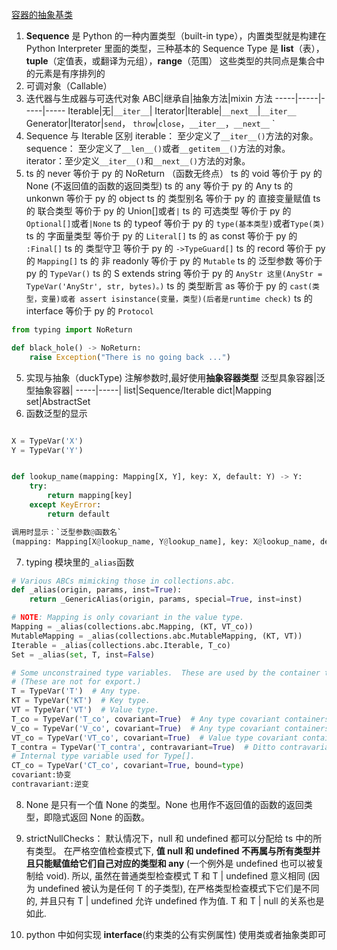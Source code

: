[容器的抽象基类](https://docs.python.org/zh-cn/3/library/collections.abc.html)

1. **Sequence** 是 Python 的一种内置类型（built-in type），内置类型就是构建在 Python Interpreter 里面的类型，三种基本的 Sequence Type 是 **list**（表），**tuple**（定值表，或翻译为元组），**range**（范围）
   这些类型的共同点是集合中的元素是有序排列的
2. 可调对象（Callable）
3. 迭代器与生成器与可迭代对象
   ABC|继承自|抽象方法|mixin 方法
   -----|-----|-----|-----
   Iterable|无|`__iter__`|
   Iterator|Iterable|`__next__`|`__iter__`
   Generator|Iterator|`send`， `throw`|`close`，`__iter__`，`__next__`
   `
4. Sequence 与 Iterable 区别
   iterable： 至少定义了`__iter__()`方法的对象。
   sequence： 至少定义了`__len__()`或者`__getitem__()`方法的对象。
   iterator：至少定义`__iter__()`和`__next__()`方法的对象。
5. ts 的 never 等价于 py 的 NoReturn （函数无终点）
   ts 的 void 等价于 py 的 None (不返回值的函数的返回类型)
   ts 的 any 等价于 py 的 Any
   ts 的 unkonwn 等价于 py 的 object
   ts 的 类型别名 等价于 py 的 直接变量赋值
   ts 的 联合类型 等价于 py 的 Union[]或者`|`
   ts 的 可选类型 等价于 py 的 `Optional[]`或者`|None`
   ts 的 typeof 等价于 py 的 `type(基本类型)`或者`Type(类)`
   ts 的 字面量类型 等价于 py 的 `Literal[]`
   ts 的 as const 等价于 py 的 `:Final[]`
   ts 的 类型守卫 等价于 py 的 `->TypeGuard[]`
   ts 的 record 等价于 py 的 `Mapping[]`
   ts 的 非 readonly 等价于 py 的 `Mutable`
   ts 的 泛型参数 等价于 py 的 `TypeVar()`
   ts 的 S extends string 等价于 py 的 `AnyStr 这里(AnyStr = TypeVar('AnyStr', str, bytes)。)`
   ts 的 类型断言 as 等价于 py 的 `cast(类型，变量)或者 assert isinstance(变量，类型)(后者是runtime check)`
   ts 的 interface 等价于 py 的 `Protocol`

```Python
from typing import NoReturn

def black_hole() -> NoReturn:
    raise Exception("There is no going back ...")
```

5. 实现与抽象（duckType)
   注解参数时,最好使用**抽象容器类型**
   泛型具象容器|泛型抽象容器|
   -----|-----|
   list|Sequence/Iterable
   dict|Mapping
   set|AbstractSet
6. 函数泛型的显示

```Python

X = TypeVar('X')
Y = TypeVar('Y')


def lookup_name(mapping: Mapping[X, Y], key: X, default: Y) -> Y:
    try:
        return mapping[key]
    except KeyError:
        return default

调用时显示：`泛型参数@函数名`
(mapping: Mapping[X@lookup_name, Y@lookup_name], key: X@lookup_name, default: Y@lookup_name) -> Y@lookup_name
```

7. typing 模块里的`_alias`函数

```Python
# Various ABCs mimicking those in collections.abc.
def _alias(origin, params, inst=True):
    return _GenericAlias(origin, params, special=True, inst=inst)

# NOTE: Mapping is only covariant in the value type.
Mapping = _alias(collections.abc.Mapping, (KT, VT_co))
MutableMapping = _alias(collections.abc.MutableMapping, (KT, VT))
Iterable = _alias(collections.abc.Iterable, T_co)
Set = _alias(set, T, inst=False)

# Some unconstrained type variables.  These are used by the container types.
# (These are not for export.)
T = TypeVar('T')  # Any type.
KT = TypeVar('KT')  # Key type.
VT = TypeVar('VT')  # Value type.
T_co = TypeVar('T_co', covariant=True)  # Any type covariant containers.
V_co = TypeVar('V_co', covariant=True)  # Any type covariant containers.
VT_co = TypeVar('VT_co', covariant=True)  # Value type covariant containers.
T_contra = TypeVar('T_contra', contravariant=True)  # Ditto contravariant.
# Internal type variable used for Type[].
CT_co = TypeVar('CT_co', covariant=True, bound=type)
covariant:协变
contravariant:逆变
```

8. None 是只有一个值 None 的类型。None 也用作不返回值的函数的返回类型，即隐式返回 None 的函数。
9. strictNullChecks：
   默认情况下，null 和 undefined 都可以分配给 ts 中的所有类型。
   在严格空值检查模式下, **值 null 和 undefined 不再属与所有类型并且只能赋值给它们自己对应的类型和 any** (一个例外是 undefined 也可以被复制给 void). 所以, 虽然在普通类型检查模式 T 和 T | undefined 意义相同 (因为 undefined 被认为是任何 T 的子类型), 在严格类型检查模式下它们是不同的, 并且只有 T | undefined 允许 undefined 作为值. T 和 T | null 的关系也是如此.

10. python 中如何实现 **interface**(约束类的公有实例属性)
    使用类或者抽象类即可
